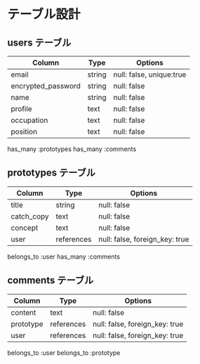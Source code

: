 # テーブル設計

## users テーブル

| Column             | Type   | Options                 |
| ------------------ | ------ | -----------             |
| email              | string | null: false, unique:true|
| encrypted_password | string | null: false             |
| name               | string | null: false             |
| profile            | text   | null: false             |
| occupation         | text   | null: false             |
| position           | text   | null: false             |

has_many :prototypes
has_many :comments

## prototypes テーブル

| Column | Type   | Options                                 |
| ------ | ------ | -----------                             |
| title        | string     | null: false                   |
| catch_copy   | text       | null: false                   |
| concept      | text       | null: false                   |
| user         | references | null: false, foreign_key: true|

belongs_to :user
has_many :comments


## comments テーブル

| Column | Type       | Options                        |
| ------ | ---------- | ------------------------------ |
| content     | text       | null: false                    |
| prototype   | references | null: false, foreign_key: true |
| user        | references | null: false, foreign_key: true |

belongs_to :user
belongs_to :prototype
